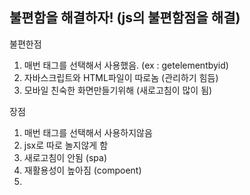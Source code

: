 ## 불편함을 해결하자! (js의 불편함점을 해결)

불편한점
1. 매번 태그를 선택해서 사용했음. (ex : getelementbyid)
2. 자바스크립트와 HTML파일이 따로놈 (관리하기 힘듬)
3. 모바일 친숙한 화면만들기위해 (새로고침이 많이 됨)


장점
1. 매번 태그를 선택해서 사용하지않음
2. jsx로 따로 놀지않게 함
3. 새로고침이 안됨 (spa)
4. 재활용성이 높아짐 (compoent)
5. 